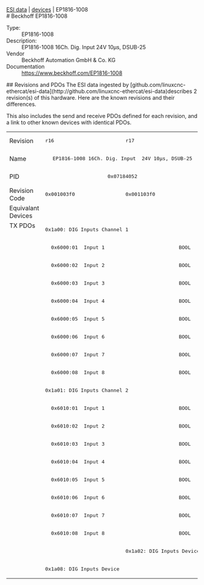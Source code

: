 <div class="nav"><a href="/esi-data">ESI data</a> | <a href="/esi-data/devices">devices</a> | EP1816-1008</div>
#  Beckhoff EP1816-1008

<dl>
  <dt>Type:</dt><dd>EP1816-1008</dd>
  <dt>Description:</dt><dd>EP1816-1008 16Ch. Dig. Input  24V 10µs, DSUB-25</dd>
  <dt>Vendor</dt><dd>Beckhoff Automation GmbH & Co. KG</dd>
  <dt>Documentation</dt><dd><a href="https://www.beckhoff.com/EP1816-1008">https://www.beckhoff.com/EP1816-1008</a></dd>
</dl>
## Revisions and PDOs
The ESI data ingested by [github.com/linuxcnc-ethercat/esi-data](http://github.com/linuxcnc-ethercat/esi-data)describes 2 revision(s) of this hardware.  Here are the known revisions and their differences.

This also includes the send and receive PDOs defined for each revision, and a link to other known devices with identical PDOs.

<table>
<tr >
<td class="first">Revision</td>
<td ><pre>r16</pre></td>
<td ><pre>r17</pre></td>
</tr>
<tr >
<td class="first">Name</td>
<td  colspan=2 align="center"><pre>EP1816-1008 16Ch. Dig. Input  24V 10µs, DSUB-25</pre></td>
</tr>
<tr >
<td class="first">PID</td>
<td  colspan=2 align="center"><pre>0x07184052</pre></td>
</tr>
<tr >
<td class="first">Revision Code</td>
<td ><pre>0x001003f0</pre></td>
<td ><pre>0x001103f0</pre></td>
</tr>
<tr >
<td class="first">Equivalant Devices</td>
<td  colspan=2 align="center"></td>
</tr>
<tr class="txpdo pdosection">
<td class="first" rowspan=20 valign=top>TX PDOs</td>
<td colspan=2 align="left"><pre>0x1a00: DIG Inputs Channel 1</pre></td>
<td></td>
</tr>
<tr class="txpdo">
<td  colspan=2 align="left"><pre>  0x6000:01  Input 1                         BOOL</pre></td>
</tr>
<tr class="txpdo">
<td  colspan=2 align="left"><pre>  0x6000:02  Input 2                         BOOL</pre></td>
</tr>
<tr class="txpdo">
<td  colspan=2 align="left"><pre>  0x6000:03  Input 3                         BOOL</pre></td>
</tr>
<tr class="txpdo">
<td  colspan=2 align="left"><pre>  0x6000:04  Input 4                         BOOL</pre></td>
</tr>
<tr class="txpdo">
<td  colspan=2 align="left"><pre>  0x6000:05  Input 5                         BOOL</pre></td>
</tr>
<tr class="txpdo">
<td  colspan=2 align="left"><pre>  0x6000:06  Input 6                         BOOL</pre></td>
</tr>
<tr class="txpdo">
<td  colspan=2 align="left"><pre>  0x6000:07  Input 7                         BOOL</pre></td>
</tr>
<tr class="txpdo">
<td  colspan=2 align="left"><pre>  0x6000:08  Input 8                         BOOL</pre></td>
</tr>
<tr class="txpdo pdosection">
<td  colspan=2 align="left"><pre>0x1a01: DIG Inputs Channel 2</pre></td>
</tr>
<tr class="txpdo">
<td  colspan=2 align="left"><pre>  0x6010:01  Input 1                         BOOL</pre></td>
</tr>
<tr class="txpdo">
<td  colspan=2 align="left"><pre>  0x6010:02  Input 2                         BOOL</pre></td>
</tr>
<tr class="txpdo">
<td  colspan=2 align="left"><pre>  0x6010:03  Input 3                         BOOL</pre></td>
</tr>
<tr class="txpdo">
<td  colspan=2 align="left"><pre>  0x6010:04  Input 4                         BOOL</pre></td>
</tr>
<tr class="txpdo">
<td  colspan=2 align="left"><pre>  0x6010:05  Input 5                         BOOL</pre></td>
</tr>
<tr class="txpdo">
<td  colspan=2 align="left"><pre>  0x6010:06  Input 6                         BOOL</pre></td>
</tr>
<tr class="txpdo">
<td  colspan=2 align="left"><pre>  0x6010:07  Input 7                         BOOL</pre></td>
</tr>
<tr class="txpdo">
<td  colspan=2 align="left"><pre>  0x6010:08  Input 8                         BOOL</pre></td>
</tr>
<tr class="txpdo pdosection">
<td ></td>
<td ><pre>0x1a02: DIG Inputs Device</pre></td>
</tr>
<tr class="txpdo pdosection">
<td ><pre>0x1a08: DIG Inputs Device</pre></td>
<td ></td>
</tr>
</table>
